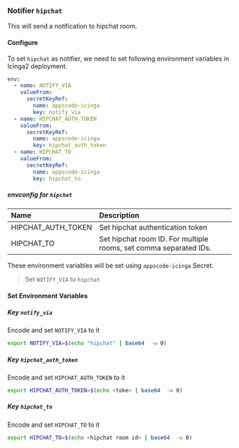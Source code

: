 ### Notifier `hipchat`

This will send a notification to hipchat room.

#### Configure

To set `hipchat` as notifier, we need to set following environment variables in Icinga2 deployment.

```yaml
env:
  - name: NOTIFY_VIA
    valueFrom:
      secretKeyRef:
        name: appscode-icinga
        key: notify_via
  - name: HIPCHAT_AUTH_TOKEN
    valueFrom:
      secretKeyRef:
        name: appscode-icinga
        key: hipchat_auth_token
  - name: HIPCHAT_TO
    valueFrom:
      secretKeyRef:
        name: appscode-icinga
        key: hipchat_to
```

##### envconfig for `hipchat`

| Name                | Description                                                       |
| :---                | :---                                                              |
| HIPCHAT_AUTH_TOKEN  | Set hipchat authentication token                                  |
| HIPCHAT_TO          | Set hipchat room ID. For multiple rooms, set comma separated IDs. |


These environment variables will be set using `appscode-icinga` Secret.

> Set `NOTIFY_VIA` to `hipchat`

#### Set Environment Variables

##### Key `notify_via`
Encode and set `NOTIFY_VIA` to it
```sh
export NOTIFY_VIA=$(echo "hipchat" | base64  -w 0)
```

##### Key `hipchat_auth_token`
Encode and set `HIPCHAT_AUTH_TOKEN` to it
```sh
export HIPCHAT_AUTH_TOKEN=$(echo <toke> | base64  -w 0)
```

##### Key `hipchat_to`
Encode and set `HIPCHAT_TO` to it
```sh
export HIPCHAT_TO=$(echo <hipchat room id> | base64  -w 0)
```
